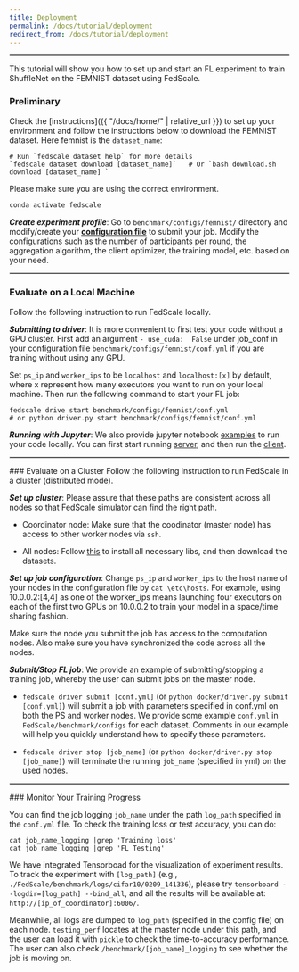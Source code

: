 ```yaml
---
title: Deployment
permalink: /docs/tutorial/deployment
redirect_from: /docs/tutorial/deployment
---
```

<hr style="border:.8px solid silver"> 
 
This tutorial will show you how to set up and start an FL experiment to train ShuffleNet on the FEMNIST dataset using FedScale.
 
### Preliminary

Check the [instructions]({{ "/docs/home/"  | relative_url }}) to set up your environment and follow the instructions below to download the FEMNIST dataset. Here femnist is the `dataset_name`:

```
# Run `fedscale dataset help` for more details
`fedscale dataset download [dataset_name]`   # Or `bash download.sh download [dataset_name] `
```


Please make sure you are using the correct environment.
```bash
conda activate fedscale
```


***Create experiment profile***: 
Go to `benchmark/configs/femnist/` directory and modify/create your **[configuration file](https://github.com/SymbioticLab/FedScale/blob/master/benchmark/configs/femnist/conf.yml)** to submit your job. 
Modify the configurations such as the number of participants per round, the aggregation algorithm, the client optimizer, the training model, etc. based on your need.
 
<!-- #### Submit Your FL Job

Use `fedscale driver submit [conf_yml_path]` (Or `python docker/driver.py submit`) to submit your FL job. It will automatically launch the `aggregator.py` and `executor.py` to start the FL evaluation.
You can either choose to evaluate your large-scale FL experiment over a GPU cluster or test your code on your local machine.

To stop your job:
```
fedscale driver stop [job_name]
# Or python docker/driver.py stop [job_name] (specified in the yml config) -->
<!-- ``` -->

<hr style="border:.8px solid silver">

### Evaluate on a Local Machine
Follow the following instruction to run FedScale locally.

***Submitting to driver***:
It is more convenient to first test your code without a GPU cluster. 
First add an argument `- use_cuda:  False` under job_conf in your configuration file `benchmark/configs/femnist/conf.yml` if you are training without using any GPU.

Set `ps_ip` and `worker_ips` to be `localhost` and `localhost:[x]` by default, where x represent how many executors you want to run on your local machine.
Then run the following command to start your FL job:
```
fedscale drive start benchmark/configs/femnist/conf.yml
# or python driver.py start benchmark/configs/femnist/conf.yml
```

***Running with Jupyter***:
We also provide jupyter notebook [examples](https://github.com/SymbioticLab/FedScale/tree/master/examples/notebook) to run your code locally.
You can first start running [server](https://github.com/SymbioticLab/FedScale/tree/master/examples/notebook/fedscale_demo_server.ipynb), 
and then run the [client](https://github.com/SymbioticLab/FedScale/tree/master/examples/notebook/fedscale_demo_client.ipynb).

<hr style="border:.8px solid silver">
### Evaluate on a Cluster
Follow the following instruction to run FedScale in a cluster (distributed mode).

***Set up cluster***: Please assure that these paths are consistent across all nodes so that FedScale simulator can find the right path.

- Coordinator node: Make sure that the coodinator (master node) has access to other worker nodes via ```ssh```. 

- All nodes: Follow [this](../home/index.md) to install all necessary libs, and then download the datasets.

***Set up job configuration***:
Change `ps_ip` and `worker_ips` to the host name of your nodes in the configuration file by `cat \etc\hosts`.
For example, using 10.0.0.2:[4,4] as one of the worker_ips means launching four executors on each of the first two GPUs on 10.0.0.2 to train your model in a space/time sharing fashion.

Make sure the node you submit the job has access to the computation nodes.
Also make sure you have synchronized the code across all the nodes.


***Submit/Stop FL job***:
We provide an example of submitting/stopping a training job, whereby the user can submit jobs on the master node. 

- `fedscale driver submit [conf.yml]` (or `python docker/driver.py submit [conf.yml]`) will submit a job with parameters specified in conf.yml on both the PS and worker nodes. 
We provide some example ```conf.yml``` in ```FedScale/benchmark/configs``` for each dataset. 
Comments in our example will help you quickly understand how to specify these parameters. 

- `fedscale driver stop [job_name]` (or `python docker/driver.py stop [job_name]`)  will terminate the running ```job_name``` (specified in yml) on the used nodes. 

<hr style="border:.8px solid silver">
### Monitor Your Training Progress
 
You can find the job logging `job_name` under the path `log_path` specified in the `conf.yml` file. To check the training loss or test accuracy, you can do:
```
cat job_name_logging |grep 'Training loss'
cat job_name_logging |grep 'FL Testing'
```

We have integrated Tensorboad for the visualization of experiment results. To track the experiment with ```[log_path]``` (e.g., ```./FedScale/benchmark/logs/cifar10/0209_141336```), please try ```tensorboard --logdir=[log_path] --bind_all```, and all the results will be available at: ```http://[ip_of_coordinator]:6006/```.

Meanwhile, all logs are dumped to ```log_path``` (specified in the config file) on each node. 
```testing_perf``` locates at the master node under this path, and the user can load it with ```pickle``` to check the time-to-accuracy performance. The user can also check ```/benchmark/[job_name]_logging``` to see whether the job is moving on.